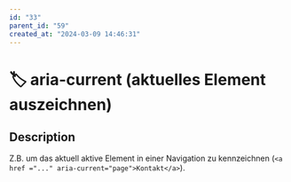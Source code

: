 ```yaml
---
id: "33"
parent_id: "59"
created_at: "2024-03-09 14:46:31"
---
```


# 🏷️ aria-current (aktuelles Element auszeichnen)

## Description

Z.B. um das aktuell aktive Element in einer Navigation zu kennzeichnen (`<a href ="..." aria-current="page">Kontakt</a>`).